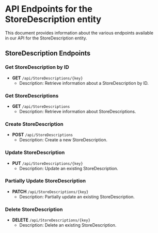 # API Endpoints for the StoreDescription entity

This document provides information about the various endpoints available in our API for the StoreDescription entity.

## StoreDescription Endpoints

### Get StoreDescription by ID
- **GET** `/api/StoreDescriptions/{key}`
  - Description: Retrieve information about a StoreDescription by ID.
  
### Get StoreDescriptions
- **GET** `/api/StoreDescriptions`
  - Description: Retrieve information about StoreDescriptions.

### Create StoreDescription
- **POST** `/api/StoreDescriptions`
  - Description: Create a new StoreDescription.

### Update StoreDescription
- **PUT** `/api/StoreDescriptions/{key}`
  - Description: Update an existing StoreDescription.

### Partially Update StoreDescription
- **PATCH** `/api/StoreDescriptions/{key}`
  - Description: Partially update an existing StoreDescription.
 
### Delete StoreDescription
- **DELETE** `/api/StoreDescriptions/{key}`
  - Description: Delete an existing StoreDescription.
